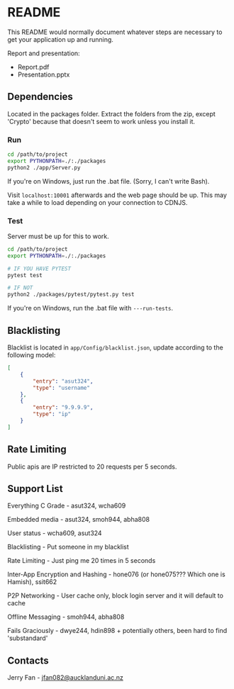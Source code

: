 # README #

This README would normally document whatever steps are necessary to get your 
application up and running.

Report and presentation:
* Report.pdf
* Presentation.pptx

## Dependencies ##

Located in the packages folder. Extract the folders from the zip, except 'Crypto' because that doesn't seem to work unless you install it.

### Run ###

```bash
cd /path/to/project
export PYTHONPATH=./:./packages
python2 ./app/Server.py
```

If you're on Windows, just run the .bat file. (Sorry, I can't write Bash).

Visit ```localhost:10001``` afterwards and the web page should be up. This may take a while to load depending on your connection to CDNJS.

### Test ###

Server must be up for this to work.

```bash
cd /path/to/project
export PYTHONPATH=./:./packages

# IF YOU HAVE PYTEST
pytest test

# IF NOT
python2 ./packages/pytest/pytest.py test
```

If you're on Windows, run the .bat file with ```---run-tests```.

## Blacklisting ##

Blacklist is located in ```app/Config/blacklist.json```, update according to the following model:

```json
[ 
    { 
        "entry": "asut324", 
        "type": "username" 
    }, 
    { 
        "entry": "9.9.9.9", 
        "type": "ip" 
    } 
]
```

## Rate Limiting ##

Public apis are IP restricted to 20 requests per 5 seconds.


## Support List ##

Everything C Grade - asut324, wcha609

Embedded media - asut324, smoh944, abha808

User status - wcha609, asut324

Blacklisting - Put someone in my blacklist

Rate Limiting - Just ping me 20 times in 5 seconds

Inter-App Encryption and Hashing - hone076 (or hone075??? Which one is Hamish), ssit662

P2P Networking - User cache only, block login server and it will default to cache

Offline Messaging - smoh944, abha808

Fails Graciously - dwye244, hdin898 + potentially others, been hard to find 'substandard'

## Contacts ##

Jerry Fan - jfan082@aucklanduni.ac.nz